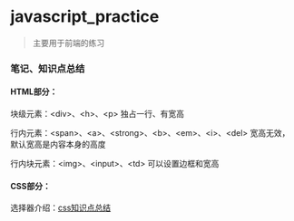 # javascript_practice

> 主要用于前端的练习

### 笔记、知识点总结

#### HTML部分：
块级元素：\<div>、\<h>、\<p> 独占一行、有宽高

行内元素：\<span>、\<a>、\<strong>、\<b>、\<em>、\<i>、\<del> 宽高无效，默认宽高是内容本身的高度

行内块元素：\<img>、\<input>、\<td> 可以设置边框和宽高

#### CSS部分：
选择器介绍：[css知识点总结](css知识点总结.md)